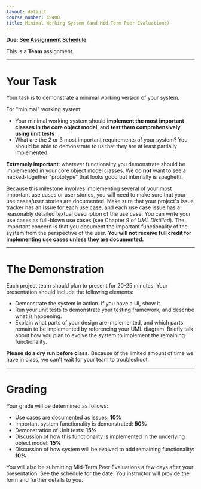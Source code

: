 ```yaml
---
layout: default
course_number: CS400
title: Minimal Working System (and Mid-Term Peer Evaluations)
---
```


**Due: [See Assignment Schedule](../schedule.html)**

This is a **Team** assignment.

--- --- --- --- --- --- --- --- --- --- --- --- --- --- --- --- --- --- --- --- --- --- --- ---



# Your Task


Your task is to demonstrate a minimal working version of your system.

For "minimal" working system:

-   Your minimal working system should **implement the most important classes in the core object model**, and **test them comprehensively using unit tests**
-   What are the 2 or 3 most important requirements of your system? You should be able to demonstrate to us that they are at least partially implemented.

**Extremely important**: whatever functionality you demonstrate should be implemented in your core object model classes. We do **not** want to see a hacked-together "prototype" that looks good but internally is spaghetti.

Because this milestone involves implementing several of your most important use cases or user stories, you will need to make sure that your use cases/user stories are documented.  Make sure that your project's issue tracker has an issue for each use case, and each use case issue has a reasonably detailed textual description of the use case.  You can write your use cases as full-blown use cases (see Chapter 9 of *UML Distilled*).  The important concern is that you document the important functionality of the system from the perspective of the user.  **You will not receive full credit for implementing use cases unless they are documented.**

--- --- --- --- --- --- --- --- --- --- --- --- --- --- --- --- --- --- --- --- --- --- --- ---



# The Demonstration

Each project team should plan to present for 20-25 minutes. Your presentation should include the following elements:

- Demonstrate the system in action. If you have a UI, show it.
- Run your unit tests to demonstrate your testing framework, and describe what is happening.
- Explain what parts of your design are implemented, and which parts remain to be implemented by referencing your UML diagram. Briefly talk about how you plan to evolve the system to implement the remaining functionality.

**Please do a dry run before class.** Because of the limited amount of time we have in class, we can't wait for your team to troubleshoot.


--- --- --- --- --- --- --- --- --- --- --- --- --- --- --- --- --- --- --- --- --- --- --- ---



# Grading


Your grade will be determined as follows:

- Use cases are documented as issues: **10%**
- Important system functionality is demonstrated: **50%**
- Demonstration of Unit tests: **15%**
- Discussion of how this functionality is implemented in the underlying object model: **15%**
- Discussion of how system will be evolved to add remaining functionality: **10%**

You will also be submitting Mid-Term Peer Evaluations a few days after your presentation.  See the schedule for the date.  You instructor will provide the form and further details to you.
